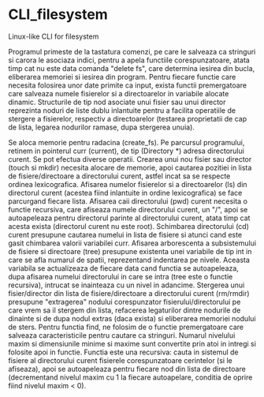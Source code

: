 # CLI_filesystem
Linux-like CLI for filesystem

Programul primeste de la tastatura comenzi, pe care le salveaza ca stringuri si carora le asociaza indici, pentru a apela functiile corespunzatoare, atata timp cat nu este data comanda "delete fs", care determina iesirea din bucla, eliberarea memoriei si iesirea din program.
Pentru fiecare functie care necesita folosirea unor date primite ca input, exista functii premergatoare care salveaza numele fisierelor si a directoarelor in variabile alocate dinamic.
Structurile de tip nod asociate unui fisier sau unui director reprezinta noduri de liste dublu inlantuite pentru a facilita operatiile de stergere a fisierelor, respectiv a directoarelor (testarea proprietatii de cap de lista, legarea nodurilor ramase, dupa stergerea unuia).

Se aloca memorie pentru radacina (create_fs). Pe parcursul programului, retinem in pointerul curr (current), de tip (Directory *) adresa directorului curent. Se pot efectua diverse operatii.
Crearea unui nou fisier sau director (touch si mkdir) necesita alocare de memorie, apoi cautarea pozitiei in lista de fisiere/directoare a directorului curent, astfel incat sa se respecte ordinea lexicografica.
Afisarea numelor fisierelor si a directoarelor (ls) din directorul curent (acestea fiind inlantuite in ordine lexicografica) se face parcurgand fiecare lista.
Afisarea caii directorului (pwd) curent necesita o functie recursiva, care afiseaza numele directorului curent, un "/", apoi se autoapeleaza pentru directorul parinte al directorului curent, atata timp cat acesta exista (directorul curent nu este root).
Schimbarea directorului (cd) curent presupune cautarea numelui in lista de fisiere si atunci cand este gasit chimbarea valorii variabilei curr.
Afisarea arborescenta a subsistemului de fisiere si directoare (tree) presupune existenta unei variabile de tip int in care se afla numarul de spatii, reprezentand indentarea pe nivele. Aceasta variabila se actualizeaza de fiecare data cand functia se autoapeleaza, dupa afisarea numelui directorului in care se intra (tree este o functie recursiva), intrucat se inainteaza cu un nivel in adancime.
Stergerea unui fisier/director din lista de fisiere/directoare a directorului curent (rm/rmdir) presupune "extragerea" nodului corespunzator fisierului/directorului pe care vrem sa il stergem din lista, refacerea legaturilor dintre nodurile de dinainte si de dupa nodul extras (daca exista) si eliberarea memoriei nodului de sters.
Pentru functia find, ne folosim de o functie premergatoare care salveaza caracteristicile pentru cautare ca stringuri. Numarul nivelului maxim si dimensiunile minime si maxime sunt convertite prin atoi in intregi si folosite apoi in functie. Functia este una recursiva: cauta in sistemul de fisiere al directorului curent fisierele corespunzatoare cerintelor (si le afiseaza), apoi se autoapeleaza pentru fiecare nod din lista de directoare (decrementand nivelul maxim cu 1 la fiecare autoapelare, conditia de oprire fiind nivelul maxim < 0).
